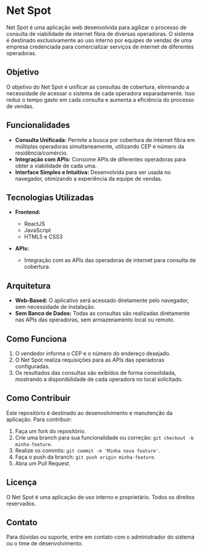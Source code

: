  # Net Spot

Net Spot é uma aplicação web desenvolvida para agilizar o processo de consulta de viabilidade de internet fibra de diversas operadoras. O sistema é destinado exclusivamente ao uso interno por equipes de vendas de uma empresa credenciada para comercializar serviços de internet de diferentes operadoras.

## Objetivo

O objetivo do Net Spot é unificar as consultas de cobertura, eliminando a necessidade de acessar o sistema de cada operadora separadamente. Isso reduz o tempo gasto em cada consulta e aumenta a eficiência do processo de vendas.

## Funcionalidades

- **Consulta Unificada:** Permite a busca por cobertura de internet fibra em múltiplas operadoras simultaneamente, utilizando CEP e número da residência/comércio.
- **Integração com APIs:** Consome APIs de diferentes operadoras para obter a viabilidade de cada uma.
- **Interface Simples e Intuitiva:** Desenvolvida para ser usada no navegador, otimizando a experiência da equipe de vendas.

## Tecnologias Utilizadas

- **Frontend:**
  - ReactJS
  - JavaScript
  - HTML5 e CSS3

- **APIs:**
  - Integração com as APIs das operadoras de internet para consulta de cobertura.

## Arquitetura

- **Web-Based:** O aplicativo será acessado diretamente pelo navegador, sem necessidade de instalação.
- **Sem Banco de Dados:** Todas as consultas são realizadas diretamente nas APIs das operadoras, sem armazenamento local ou remoto.

## Como Funciona

1. O vendedor informa o CEP e o número do endereço desejado.
2. O Net Spot realiza requisições para as APIs das operadoras configuradas.
3. Os resultados das consultas são exibidos de forma consolidada, mostrando a disponibilidade de cada operadora no local solicitado.

## Como Contribuir

Este repositório é destinado ao desenvolvimento e manutenção da aplicação. Para contribuir:

1. Faça um fork do repositório.
2. Crie uma branch para sua funcionalidade ou correção: `git checkout -b minha-feature`.
3. Realize os commits: `git commit -m 'Minha nova feature'`.
4. Faça o push da branch: `git push origin minha-feature`.
5. Abra um Pull Request.

## Licença

O Net Spot é uma aplicação de uso interno e proprietário. Todos os direitos reservados.

## Contato

Para dúvidas ou suporte, entre em contato com o administrador do sistema ou o time de desenvolvimento.